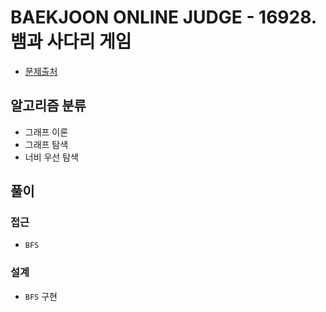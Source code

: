 # BAEKJOON ONLINE JUDGE - 16928. 뱀과 사다리 게임

- [문제출처](https://www.acmicpc.net/problem/16928 '16928. 뱀과 사다리 게임')

## 알고리즘 분류

- 그래프 이론
- 그래프 탐색
- 너비 우선 탐색

## 풀이

### 접근

- `BFS`

### 설계

- `BFS` 구현
